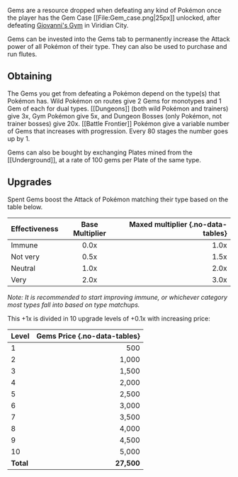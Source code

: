 Gems are a resource dropped when defeating any kind of Pokémon once the player has the Gem Case [[File:Gem_case.png|25px]] unlocked, after defeating [Giovanni's Gym](#!Towns/Viridian_City) in Viridian City.

Gems can be invested into the Gems tab to permanently increase the Attack power of all Pokémon of their type. They can also be used to purchase and run flutes.

## Obtaining

The Gems you get from defeating a Pokémon depend on the type(s) that Pokémon has. Wild Pokémon on routes give 2 Gems for monotypes and 1 Gem of each for dual types. [[Dungeons]] (both wild Pokémon and trainers) give 3x, Gym Pokémon give 5x, and Dungeon Bosses (only Pokémon, not trainer bosses) give 20x. [[Battle Frontier]] Pokémon give a variable number of Gems that increases with progression. Every 80 stages the number goes up by 1.

Gems can also be bought by exchanging Plates mined from the [[Underground]], at a rate of 100 gems per Plate of the same type.

## Upgrades

Spent Gems boost the Attack of Pokémon matching their type based on the table below.

Effectiveness | Base Multiplier | Maxed multiplier {.no-data-tables}
:--- | :---: | ---:
Immune | 0.0x | 1.0x
Not very | 0.5x | 1.5x
Neutral | 1.0x | 2.0x
Very | 2.0x | 3.0x
*Note: It is recommended to start improving immune, or whichever category most types fall into based on type matchups.*

This +1x is divided in 10 upgrade levels of +0.1x with increasing price:

Level | Gems Price {.no-data-tables}
:--- | ---:
1 | 500
2 | 1,000
3 | 1,500
4 | 2,000
5 | 2,500
6 | 3,000
7 | 3,500
8 | 4,000
9 | 4,500
10 | 5,000
**Total** | **27,500**

